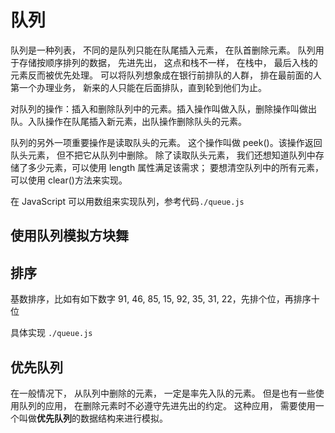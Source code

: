 # 队列

队列是一种列表， 不同的是队列只能在队尾插入元素， 在队首删除元素。 队列用于存储按顺序排列的数据， 先进先出， 这点和栈不一样， 在栈中， 最后入栈的元素反而被优先处理。 可以将队列想象成在银行前排队的人群， 排在最前面的人第一个办理业务， 新来的人只能在后面排队，直到轮到他们为止。

对队列的操作：插入和删除队列中的元素。插入操作叫做入队，删除操作叫做出队。入队操作在队尾插入新元素，出队操作删除队头的元素。

队列的另外一项重要操作是读取队头的元素。 这个操作叫做 peek()。该操作返回队头元素， 但不把它从队列中删除。 除了读取队头元素， 我们还想知道队列中存储了多少元素，可以使用 length 属性满足该需求； 要想清空队列中的所有元素， 可以使用 clear()方法来实现。

在 JavaScript 可以用数组来实现队列，参考代码`./queue.js`

## 使用队列模拟方块舞

## 排序

基数排序，比如有如下数字 91, 46, 85, 15, 92, 35, 31, 22，先排个位，再排序十位

具体实现 `./queue.js`

## 优先队列

在一般情况下， 从队列中删除的元素， 一定是率先入队的元素。 但是也有一些使用队列的应用， 在删除元素时不必遵守先进先出的约定。 这种应用， 需要使用一个叫做**优先队列**的数据结构来进行模拟。
